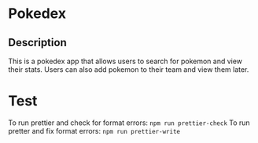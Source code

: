 # Pokedex

## Description
This is a pokedex app that allows users to search for pokemon and view their stats. Users can also add pokemon to their team and view them later.

# Test
To run prettier and check for format errors: `npm run prettier-check`
To run pretter and fix format errors: `npm run prettier-write`